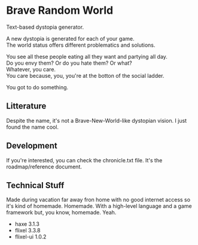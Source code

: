 # Brave Random World

Text-based dystopia generator.

A new dystopia is generated for each of your game.<br/>
The world status offers different problematics and solutions.

You see all these people eating all they want and partying all day.<br/>
Do you envy them? Or do you hate them? Or what?<br/>
Whatever, you care.<br/>
You care because, you, you're at the botton of the social ladder.

You got to do something.

## Litterature

Despite the name, it's not a Brave-New-World-like dystopian vision. I just found the name cool.

## Development

If you're interested, you can check the chronicle.txt file. It's the roadmap/reference document.

## Technical Stuff

Made during vacation far away fron home with no good internet access so it's kind of homemade. Homemade. With a high-level language and a game framework but, you know, homemade. Yeah.

* haxe 3.1.3
* flixel 3.3.8
* flixel-ui 1.0.2